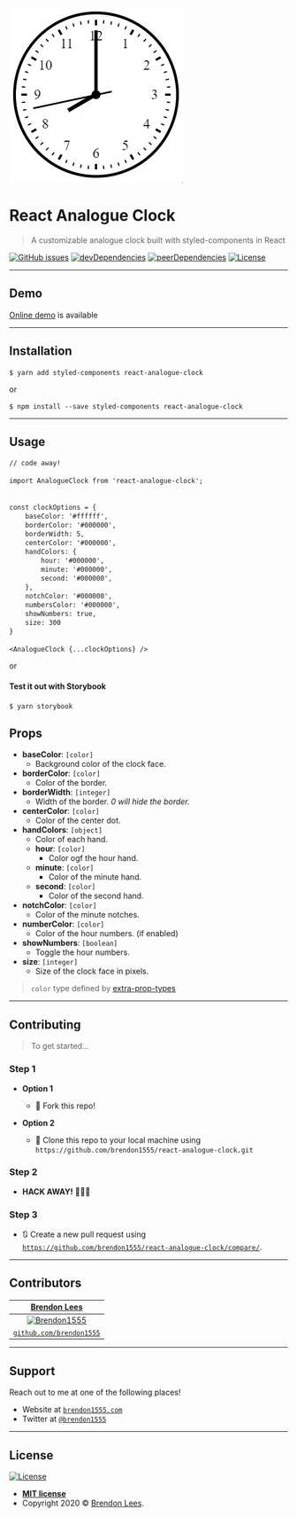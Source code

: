 [![AnalogueClock](./.github/animation.gif?v=3&s=200)](http://github.com/brendon1555/react-analogue-clock)

# React Analogue Clock

> A customizable analogue clock built with styled-components in React

[![GitHub issues](https://img.shields.io/github/issues/brendon1555/react-analogue-clock)](https://github.com/brendon1555/react-analogue-clock/issues)
[![devDependencies](https://img.shields.io/david/dev/brendon1555/react-analogue-clock)](https://david-dm.org/brendon1555/react-analogue-clock?type=dev)
[![peerDependencies](https://img.shields.io/david/peer/brendon1555/react-analogue-clock)](https://david-dm.org/brendon1555/react-analogue-clock?type=peer)
[![License](https://img.shields.io/github/license/brendon1555/react-analogue-clock)](http://badges.mit-license.org)

---

## Demo

[Online demo](https://brendon1555.github.io/react-analogue-clock/) is available

---

## Installation

```shell
$ yarn add styled-components react-analogue-clock
```

or

```shell
$ npm install --save styled-components react-analogue-clock
```

---

## Usage

```JSX
// code away!

import AnalogueClock from 'react-analogue-clock';


const clockOptions = {
    baseColor: '#ffffff',
    borderColor: '#000000',
    borderWidth: 5,
    centerColor: '#000000',
    handColors: {
        hour: '#000000',
        minute: '#000000',
        second: '#000000',
    },
    notchColor: '#000000',
    numbersColor: '#000000',
    showNumbers: true,
    size: 300
}

<AnalogueClock {...clockOptions} />
```

or

#### Test it out with Storybook

```shell
$ yarn storybook
```

## Props

- **baseColor**: `[color]`
  - Background color of the clock face.
- **borderColor**: `[color]`
  - Color of the border.
- **borderWidth**: `[integer]`
  - Width of the border. _0 will hide the border._
- **centerColor**: `[color]`
  - Color of the center dot.
- **handColors**: `[object]`
  - Color of each hand.
  - **hour**: `[color]`
    - Color ogf the hour hand.
  - **minute**: `[color]`
    - Color of the minute hand.
  - **second**: `[color]`
    - Color of the second hand.
- **notchColor**: `[color]`
  - Color of the minute notches.
- **numberColor**: `[color]`
  - Color of the hour numbers. (if enabled)
- **showNumbers**: `[boolean]`
  - Toggle the hour numbers.
- **size**: `[integer]`
  - Size of the clock face in pixels.


> `color` type defined by [extra-prop-types](https://github.com/brendon1555/extra-prop-type)
---

## Contributing

> To get started...

### Step 1

- **Option 1**

  - 🍴 Fork this repo!

- **Option 2**
  - 👯 Clone this repo to your local machine using `https://github.com/brendon1555/react-analogue-clock.git`

### Step 2

- **HACK AWAY!** 🔨🔨🔨

### Step 3

- 🔃 Create a new pull request using <a href="https://github.com/brendon1555/react-analogue-clock/compare/" target="_blank">`https://github.com/brendon1555/react-analogue-clock/compare/`</a>.

---

## Contributors

|                 <a href="https://brendon1555.com" target="_blank">**Brendon Lees**</a>                  |
| :-----------------------------------------------------------------------------------------------------: |
| [![Brendon1555](https://avatars3.githubusercontent.com/u/12216552?&v=3&s=200)](https://brendon1555.com) |
|          <a href="http://github.com/brendon1555" target="_blank">`github.com/brendon1555`</a>           |

---

## Support

Reach out to me at one of the following places!

- Website at <a href="http://brendon1555.com" target="_blank">`brendon1555.com`</a>
- Twitter at <a href="http://twitter.com/brendon1555" target="_blank">`@brendon1555`</a>

---

## License

[![License](https://img.shields.io/github/license/brendon1555/react-analogue-clock)](http://badges.mit-license.org)

- **[MIT license](http://opensource.org/licenses/mit-license.php)**
- Copyright 2020 © <a href="http://brendon1555.com" target="_blank">Brendon Lees</a>.
